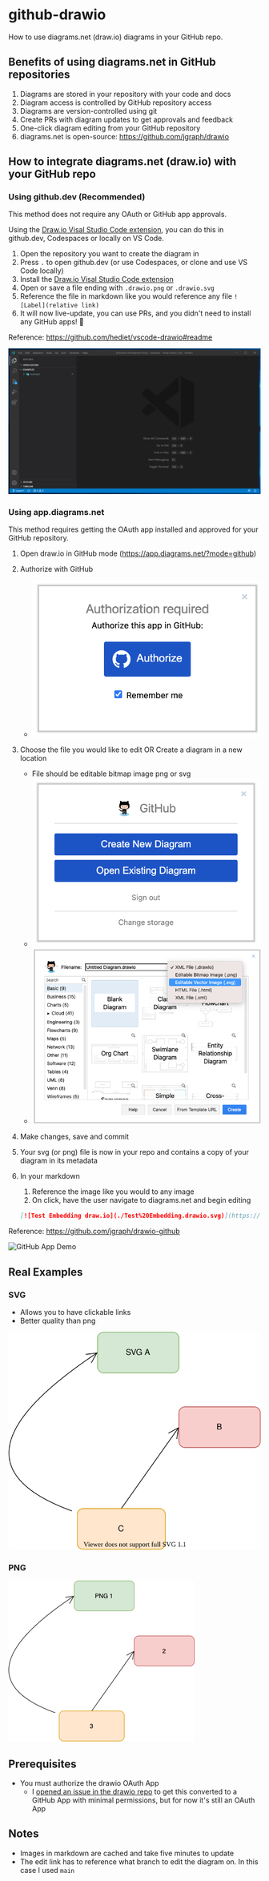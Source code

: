 # github-drawio

How to use diagrams.net (draw.io) diagrams in your GitHub repo.

## Benefits of using diagrams.net in GitHub repositories

1. Diagrams are stored in your repository with your code and docs
2. Diagram access is controlled by GitHub repository access
3. Diagrams are version-controlled using git
4. Create PRs with diagram updates to get approvals and feedback
5. One-click diagram editing from your GitHub repository
6. diagrams.net is open-source: <https://github.com/jgraph/drawio>

## How to integrate diagrams.net (draw.io) with your GitHub repo

### Using github.dev (Recommended)

This method does not require any OAuth or GitHub app approvals.

Using the [Draw.io Visal Studio Code extension], you can do this in github.dev, Codespaces or locally on VS Code.

1. Open the repository you want to create the diagram in
2. Press `.` to open github.dev (or use Codespaces, or clone and use VS Code locally)
3. Install the [Draw.io Visal Studio Code extension]
4. Open or save a file ending with `.drawio.png` or `.drawio.svg`
5. Reference the file in markdown like you would reference any file `![Label](relative link)`
6. It will now live-update, you can use PRs, and you didn't need to install any GitHub apps! 🚀

Reference: <https://github.com/hediet/vscode-drawio#readme>

![Draw.io Extension Demo](assets/drawio-extension-demo.gif)

### Using app.diagrams.net

This method requires getting the OAuth app installed and approved for your GitHub repository.

1. Open draw.io in GitHub mode (<https://app.diagrams.net/?mode=github>)
2. Authorize with GitHub
    - ![Authorize GitHub](assets/drawio-github-authorize.png)
3. Choose the file you would like to edit OR Create a diagram in a new location
    - File should be editable bitmap image png or svg
    - ![Authorize GitHub](assets/drawio-github-createedit.png)
    - ![Create diagram screenshot](assets/create-diagram-screenshot.png)
4. Make changes, save and commit
5. Your svg (or png) file is now in your repo and contains a copy of your diagram in its metadata
6. In your markdown
    1. Reference the image like you would to any image
    2. On click, have the user navigate to diagrams.net and begin editing

    ```markdown
    [![Test Embedding draw.io](./Test%20Embedding.drawio.svg)](https://app.diagrams.net/#Hphilip-gai/github-drawio/main/Test%20Embedding.drawio.svg)
    ```

Reference: <https://github.com/jgraph/drawio-github>

![GitHub App Demo](assets/github-drawio-demo.gif)

## Real Examples

### SVG

- Allows you to have clickable links
- Better quality than png

[![Test Embedding draw.io](./Test%20Embedding.drawio.svg)](https://app.diagrams.net/#Hphilip-gai/github-drawio/main/Test%20Embedding.drawio.svg)

### PNG

[![Test Embedding draw.io](./Test%20Embedding.drawio.png)](https://app.diagrams.net/#Hphilip-gai/github-drawio/main/Test%20Embedding.drawio.png)

## Prerequisites

- You must authorize the drawio OAuth App
    - I [opened an issue in the drawio repo](https://github.com/jgraph/drawio/issues/2284) to get this converted to a GitHub App with minimal permissions, but for now it's still an OAuth App

## Notes

- Images in markdown are cached and take five minutes to update
- The edit link has to reference what branch to edit the diagram on. In this case I used `main`

[Rich Diffs]: https://docs.github.com/en/github/collaborating-with-pull-requests/proposing-changes-to-your-work-with-pull-requests/about-comparing-branches-in-pull-requests#diff-view-options
[Draw.io Visal Studio Code extension]: https://marketplace.visualstudio.com/items?itemName=hediet.vscode-drawio
